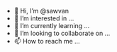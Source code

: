 - 👋 Hi, I’m @sawvan
- 👀 I’m interested in ...
- 🌱 I’m currently learning ...
- 💞️ I’m looking to collaborate on ...
- 📫 How to reach me ...

<!---
sawvan/sawvan is a ✨ special ✨ repository because its `README.md` (this file) appears on your GitHub profile.
You can click the Preview link to take a look at your changes.
--->
